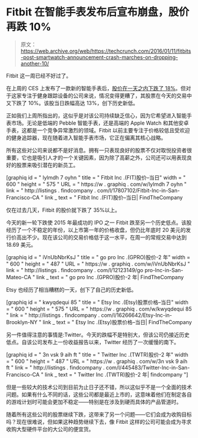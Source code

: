 # Fitbit 在智能手表发布后宣布崩盘，股价再跌 10%

> 原文：<https://web.archive.org/web/https://techcrunch.com/2016/01/11/fitbits-post-smartwatch-announcement-crash-marches-on-dropping-another-10/>

Fitbit 这一周已经不好过了。

在上周的 CES 上发布了一款新的智能手表后，[股价在一天之内下跌了 18%](https://web.archive.org/web/20230223153841/https://techcrunch.com/2016/01/05/fitbit-takes-18-stock-hit-for-invading-apples-personal-smartwatch-space/)。但对于这家专注于健身跟踪设备的公司来说，情况变得更糟了，其股票在今天的交易中又下跌了 10%。该股当日跌幅高达 13%，创下历史新低。

正如我们上周所指出的，这似乎是对该公司持续缺乏信心，因为它希望进入智能手表市场。无论是低端的 Pebble 智能手表，还是高端的 Apple Watch 和其他安卓手表，这都是一个竞争异常激烈的领域。Fitbit 以前主要专注于价格较低且受欢迎的健身追踪器，现在随着进入智能手表市场，它正在偏离其核心战略。

所有这些对公司来说都不是好消息。拥有一只表现良好的股票不仅对取悦投资者很重要，它也是吸引人才的一个关键因素，因为除了高薪之外，公司还可以用表现良好的股票来吸引潜在的新员工。

[graphiq id = " lylmdh 7 oyhn " title = " Fitbit Inc .(FIT)股价–当日" width = " 600 " height = " 575 " URL = " https://w . graphiq . com/w/lylmdh 7 oyhn " link = " http://listings . findcompany . com/l/17807102/Fitbit-Inc-in-San-Francisco-CA " link _ text = " Fitbit Inc .(FIT)股价–当日| FindTheCompany

仅在过去几天，Fitbit 的股价就下跌了 35%以上。

今天的新一轮下跌使 2015 年最成功的 IPO 之一 Fitbit 跌至另一个历史低点。该股经历了一个不稳定的年份，以上市第一年的价格收盘，但仍比年底时 20 美元的发行价高出不少。现在该公司的交易价格低于这一水平，在周一的常规交易中达到 18.69 美元。

[graphiq id = " iVnUbNbrKsJ " title = " go pro Inc .(GPRO)股价-2 年" width = " 600 " height = " 487 " URL = " https://w . graphiq . com/w/iVnUbNbrKsJ " link = " http://listings . findcompany . com/l/12123149/go pro-Inc-in-San-Mateo-CA " link _ text = " go pro Inc .(GPRO)股价-2 年| FindTheCompany

Etsy 也经历了相当糟糕的一天，创下了自己的历史新低。

[graphiq id = " kwyqdequi 85 " title = " Etsy Inc .(Etsy)股票价格–当日" width = " 600 " height = " 575 " URL = " https://w . graphiq . com/w/kwyqdequi 85 " link = " http://listings . findcompany . com/l/16266642/Etsy-Inc-in-Brooklyn-NY " link _ text = " Etsy Inc .(Etsy)股票价格–当日| FindTheCompany

另一件值得注意的事情是:Twitter。今天的跌幅不是特别大，但该公司仍接近历史低点。自该公司发布上一份收益报告以来，Twitter 经历了一次缓慢的南下。

[graphiq id = " 3n vsk 9 aih ft " title = " Twitter Inc .(TWTR)股价-2 年" width = " 600 " height = " 487 " URL = " https://w . graphiq . com/w/3n vsk 9 aih ft " link = " http://listings . findcompany . com/l/445483/Twitter-Inc-in-San-Francisco-CA " link _ text = " Twitter Inc .(TWTR)股价-2 年| findcompany "]

但是一些较大的技术公司到目前为止日子还不错，所以这似乎不是一个全面的技术问题。如果有什么不同的话，这些公司都是最近上市的，这意味着他们在制定各自的游戏计划时可能会更加不稳定——特别是在涉及到硬而具体的产品管道时。

随着所有这些公司的股票继续下跌，这带来了另一个问题——它们会成为收购目标吗？现在很难说，但如果这种趋势继续下去，像 Fitbit 这样的公司可能会成为寻求收购大型硬件平台的大公司的便宜货。